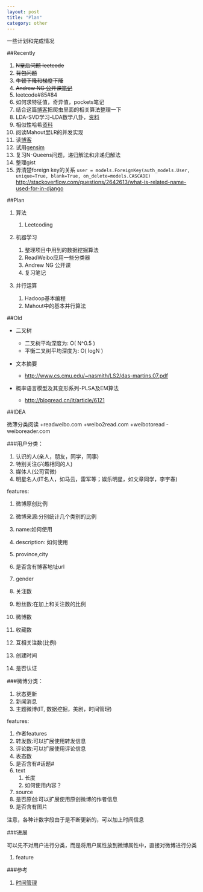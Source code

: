 ```yaml
---
layout: post
title: "Plan"
category: other
---
```


一些计划和完成情况

##Recently

1. <s>N皇后问题 leetcode</s>
1. <s>背包问题</s>
1. <s>牛顿下降和梯度下降</s>
1. <s>Andrew NG 公开课[笔记](http://cs229.stanford.edu/notes/cs229-notes1.pdf)</s>
1. leetcode#85#84
1. 如何求特征值，奇异值，pockets笔记
1. 结合这篇[博客](http://itindex.net/detail/39767-url-%E7%9B%B8%E4%BC%BC-%E8%AE%A1%E7%AE%97)把爬虫里面的相关算法整理一下
1. LDA-SVD学习-LDA数学八卦，[资料](file:///home/plex/wksp//svd-lsi/)
1. 相似性哈希[资料](file:///home/plex/wksp/simhash/)
1. 阅读Mahout里LR的并发实现
1. 读[博客](http://leftnoteasy.cnblogs.com/)
1. 试用[gensim](http://pypi.python.org/simple/gensim/)
1. 复习N-Queens问题，递归解法和非递归解法
1. 整理gist
1. 弄清楚foreign key的关系 `user = models.ForeignKey(auth_models.User, unique=True, blank=True, on_delete=models.CASCADE)` http://stackoverflow.com/questions/2642613/what-is-related-name-used-for-in-django


##Plan

1. 算法
    1. Leetcoding 

1. 机器学习
    1. 整理项目中用到的数据挖掘算法
    1. ReadWeibo应用一些分类器
    1. Andrew NG 公开课
    1. 复习笔记

1. 并行运算
    1. Hadoop基本编程
    2. Mahout中的基本并行算法

##Old

* 二叉树
    * 二叉树平均深度为: O( N^0.5 )
    * 平衡二叉树平均深度为: O( logN )

* 文本摘要
    * http://www.cs.cmu.edu/~nasmith/LS2/das-martins.07.pdf

* 概率语言模型及其变形系列-PLSA及EM算法
    * http://blogread.cn/it/article/6121

##IDEA

微薄分类阅读 +readweibo.com +weibo2read.com +weibotoread -weiboreader.com

###用户分类：

1. 认识的人(亲人，朋友，同学，同事)
2. 特别关注(兴趣相同的人)
3. 媒体人(公司官微)
4. 明星名人(IT名人，如马云，雷军等；娱乐明星，如文章同学，李宇春)

features:

1. 微博原创比例 
1. 微博来源:分别统计几个类别的比例

1. name:如何使用
1. description: 如何使用
1. province,city
1. 是否含有博客地址url
1. gender
1. 关注数
1. 粉丝数:在加上和关注数的比例
1. 微博数
1. 收藏数
1. 互相关注数(比例)
1. 创建时间
1. 是否认证

###微博分类：

1. 状态更新
2. 新闻消息
3. 主题微博(IT, 数据挖掘，美剧，时间管理)

features:

1. 作者features
1. 转发数:可以扩展使用转发信息
1. 评论数:可以扩展使用评论信息
1. 表态数
1. 是否含有#话题#
1. text
    1. 长度
    1. 如何使用内容？
1. source
1. 是否原创:可以扩展使用原创微博的作者信息
1. 是否含有图片

注意，各种计数字段由于是不断更新的，可以加上时间信息

###进展

可以先不对用户进行分类，而是将用户属性放到微博属性中，直接对微博进行分类

1. feature


###参考
1. [时间管理](http://jianshu.io/p/A1nxyt)
